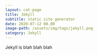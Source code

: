 ```yaml
---
layout: cat-page
title: Jekyll
subtitle: static site generator
date: 2020-07-12 00.00
image-path: /assets/img/tags/jekyll.png
category: Jekyll
---
```


Jekyll is blah blah blah
